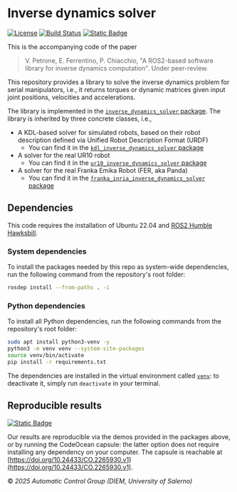 # Inverse dynamics solver

[![License](https://img.shields.io/badge/License-BSD_3--Clause-red.svg?style=plastic)](https://opensource.org/licenses/BSD-3-Clause)
[![Build Status](https://build.ros2.org/buildStatus/icon?job=Hdev__inverse_dynamics_solver__ubuntu_jammy_amd64&style=plastic)](https://build.ros2.org/job/Hdev__inverse_dynamics_solver__ubuntu_jammy_amd64/)
[![Static Badge](https://img.shields.io/badge/Open_in-Code_Ocean-blue?style=plastic)](https://doi.org/10.24433/CO.2265930.v1)

This is the accompanying code of the paper

> V. Petrone, E. Ferrentino, P. Chiacchio, "A ROS2-based software library for inverse dynamics computation". Under peer-review.

This repository provides a library to solve the inverse dynamics problem for serial manipulators, i.e., it returns torques or dynamic matrices given input joint positions, velocities and accelerations.

The library is implemented in the [`inverse_dynamics_solver` package](./inverse_dynamics_solver/README.md).
The library is inherited by three concrete classes, i.e.,

- A KDL-based solver for simulated robots, based on their robot description defined via Unified Robot Description Format (URDF)
    - You can find it in the [`kdl_inverse_dynamics_solver` package](./kdl_inverse_dynamics_solver/README.md)
- A solver for the real UR10 robot
    - You can find it in the [`ur10_inverse_dynamics_solver` package](./ur10_inverse_dynamics_solver/README.md)
- A solver for the real Franka Emika Robot (FER, aka Panda)
    - You can find it in the [`franka_inria_inverse_dynamics_solver` package](./franka_inria_inverse_dynamics_solver/README.md)

## Dependencies

This code requires the installation of Ubuntu 22.04 and [ROS2 Humble Hawksbill](https://docs.ros.org/en/humble/index.html).

### System dependencies

To install the packages needed by this repo as system-wide dependencies, run the following command from the repository's root folder:

```bash
rosdep install --from-paths . -i
```

### Python dependencies

To install all Python dependencies, run the following commands from the repository's root folder:

```bash
sudo apt install python3-venv -y
python3 -m venv venv --system-site-packages
source venv/bin/activate
pip install -r requirements.txt
```

The dependencies are installed in the virtual environment called [`venv`](./venv/): to deactivate it, simply run `deactivate` in your terminal.

## Reproducible results

[![Static Badge](https://img.shields.io/badge/Open_in-Code_Ocean-blue?style=plastic)](https://doi.org/10.24433/CO.2265930.v1)

Our results are reproducible via the demos provided in the packages above, or by running the CodeOcean capsule: the latter option does not require installing any dependency on your computer.
The capsule is reachable at [https://doi.org/10.24433/CO.2265930.v1](https://doi.org/10.24433/CO.2265930.v1).

&copy; *2025 Automatic Control Group (DIEM, University of Salerno)*
